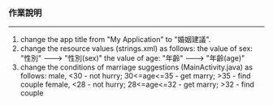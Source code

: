 ### 作業說明
---
1. change the app title from "My Application" to "婚姻建議".  
2. change the resource values (strings.xml) as follows: the value of sex: "性別" ---> "性別(sex)" the value of age: "年齡" ---> "年齡(age)"  
3. change the conditions of marriage suggestions (MainActivity.java) as follows: male, <30 - not hurry; 30<=age<=35 - get marry; >35 - find couple female, <28 - not hurry; 28<=age<=32 - get marry; >32 - find couple  

